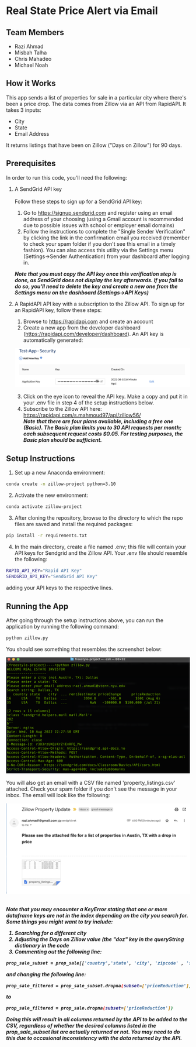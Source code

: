 # Real State Price Alert via Email

## Team Members
- Razi Ahmad
- Misbah Talha
- Chris Mahadeo
- Michael Noah

## How it Works

This app sends a list of properties for sale in a particular city where there's been a price drop. The data comes from Zillow via an API from RapidAPI. It takes 3 inputs:
- City
- State
- Email Address

It returns listings that have been on Zillow ("Days on Zillow") for 90 days.

## Prerequisites
In order to run this code, you'll need the following:

1. A SendGrid API key
<br><br>
Follow these steps to sign up for a SendGrid API key:

    1. Go to https://signup.sendgrid.com and register using an email address of your choosing (using a Gmail account is recommended due to possible issues with school or employer email domains)
    2. Follow the instructions to complete the "Single Sender Verification" by clicking the link in the confirmation email you received (remember to check your spam folder if you don't see this email in a timely fashion). You can also access this utility via the Settings menu (Settings->Sender Authentication) from your dashboard after logging in.

    <strong><em>Note that you must copy the API key once this verification step is done, as SendGrid does not display the key afterwards. If you fail to do so, you'll need to delete the key and create a new one from the Settings menu on the dashboard (Settings->API Keys)</em></strong>
2. A RapidAPI API key with a subscription to the Zillow API. To sign up for an RapidAPI key, follow these steps:

    1. Browse to https://rapidapi.com and create an account
    2. Create a new app from the developer dashboard (https://rapidapi.com/developer/dashboard). An API key is automatically generated:
    
    ![RapidAPI API Key Screenshot](https://github.com/nyusternra271/miscellaneous/blob/main/rapidapi-key-screenshot.png)
    
    3. Click on the eye icon to reveal the API key. Make a copy and put it in your .env file in step 4 of the setup instructions below.
    4. Subscribe to the Zillow API here: https://rapidapi.com/s.mahmoud97/api/zillow56/
<br><strong><em> Note that there are four plans available, including a free one (Basic). The Basic plan limits you to 30 API requests per month; each subsequent request costs $0.05. For testing purposes, the Basic plan should be sufficient.</em></strong>
## Setup Instructions

1. Set up a new Anaconda environment:
```sh
conda create -n zillow-project python=3.10
```
2. Activate the new environment:
```sh
conda activate zillow-project
```
3. After cloning the repository, browse to the directory to which the repo files are saved and install the required packages:

```sh
pip install -r requirements.txt
```

4. In the main directory, create a file named .env; this file will contain your API keys for Sendgrid and the Zillow API. Your .env file should resemble the following:
```sh
RAPID_API_KEY="Rapid API Key"
SENDGRID_API_KEY="SendGrid API Key"
```
adding your API keys to the respective lines.

## Running the App

After going through the setup instructions above, you can run the application by running the following command:

```sh
python zillow.py
```
You should see something that resembles the screenshot below:

![Zillow App Screenshot](https://github.com/nyusternra271/miscellaneous/blob/main/run-zillow-app-screenshot.png)

You will also get an email with a CSV file named 'property_listings.csv' attached. Check your spam folder if you don't see the message in your inbox. The email will look like the following:

![Zillow App Email](https://github.com/nyusternra271/miscellaneous/blob/main/zillow_app_email.png)

<strong><br><em>Note that you may encounter a KeyError stating that one or more dataframe keys are not in the index depending on the city you search for. Some things you might want to try include:

1. Searching for a different city
2. Adjusting the Days on Zillow value (the "doz" key in the queryString dictionary in the code 
3. Commenting out the following line:
```sh
prop_sale_subset = prop_sale[['country','state', 'city', 'zipcode' , 'streetAddress', 'homeType', 'price','lotAreaValue', 'livingArea', 'bathrooms', 'bedrooms', 'taxAssessedValue', 'rentZestimate', 'priceChange', 'priceReduction']]
```
and changing the following line:
```sh
prop_sale_filtered = prop_sale_subset.dropna(subset=['priceReduction'])
```
to
```sh
prop_sale_filtered = prop_sale.dropna(subset=['priceReduction'])
```
Doing this will result in all columns returned by the API to be added to the CSV, regardless of whether the desired columns listed in the prop_sale_subset list are actually returned or not. You may need to do this due to occasional inconsistency with the data returned by the API.

</em></strong>
